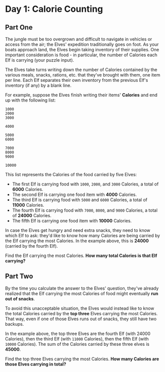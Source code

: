 # Day 1: Calorie Counting

## Part One

The jungle must be too overgrown and difficult to navigate in vehicles or access from the air; the Elves' expedition
traditionally goes on foot. As your boats approach land, the Elves begin taking inventory of their supplies. One
important consideration is food - in particular, the number of Calories each Elf is carrying (your puzzle input).

The Elves take turns writing down the number of Calories contained by the various meals, snacks, rations, etc. that
they've brought with them, one item per line. Each Elf separates their own inventory from the previous Elf's inventory
(if any) by a blank line.

For example, suppose the Elves finish writing their items' **Calories** and end up with the following list:

```text
1000
2000
3000

4000

5000
6000

7000
8000
9000

10000
```

This list represents the Calories of the food carried by five Elves:

- The first Elf is carrying food with `1000`, `2000`, and `3000` Calories, a total of **6000** Calories.
- The second Elf is carrying one food item with **4000** Calories.
- The third Elf is carrying food with `5000` and `6000` Calories, a total of **11000** Calories.
- The fourth Elf is carrying food with `7000`, `8000`, and `9000` Calories, a total of **24000** Calories.
- The fifth Elf is carrying one food item with **10000** Calories.

In case the Elves get hungry and need extra snacks, they need to know which Elf to ask: they'd like to know how many
Calories are being carried by the Elf carrying the most Calories. In the example above, this is **24000** (carried by
the fourth Elf).

Find the Elf carrying the most Calories. **How many total Calories is that Elf carrying?**

## Part Two

By the time you calculate the answer to the Elves' question, they've already realized that the Elf carrying the most
Calories of food might eventually **run out of snacks**.

To avoid this unacceptable situation, the Elves would instead like to know the total Calories carried by the
**top three** Elves carrying the most Calories. That way, even if one of those Elves runs out of snacks, they still
have two backups.

In the example above, the top three Elves are the fourth Elf (with 24000 Calories), then the third Elf (with `11000`
Calories), then the fifth Elf (with `10000` Calories). The sum of the Calories carried by these three elves is
**45000**.

Find the top three Elves carrying the most Calories. **How many Calories are those Elves carrying in total?**
